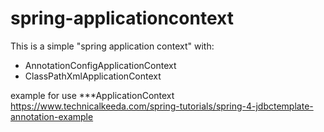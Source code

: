 # spring-applicationcontext

This is a simple "spring application context" with:
- AnnotationConfigApplicationContext
- ClassPathXmlApplicationContext

example for use ***ApplicationContext
https://www.technicalkeeda.com/spring-tutorials/spring-4-jdbctemplate-annotation-example

